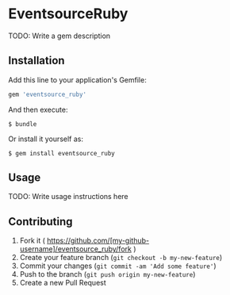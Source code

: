 # EventsourceRuby

TODO: Write a gem description

## Installation

Add this line to your application's Gemfile:

```ruby
gem 'eventsource_ruby'
```

And then execute:

    $ bundle

Or install it yourself as:

    $ gem install eventsource_ruby

## Usage

TODO: Write usage instructions here

## Contributing

1. Fork it ( https://github.com/[my-github-username]/eventsource_ruby/fork )
2. Create your feature branch (`git checkout -b my-new-feature`)
3. Commit your changes (`git commit -am 'Add some feature'`)
4. Push to the branch (`git push origin my-new-feature`)
5. Create a new Pull Request
